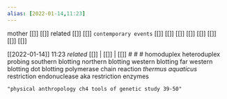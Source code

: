 ```yaml
---
alias: [2022-01-14,11:23]
---
```

 mother [[]] [[]]
 related [[]] [[]]
 `contemporary events` [[]] [[]] [[]] [[]] [[]] [[]] [[]] [[]]

[[2022-01-14]] 11:23 _related_ [[]] | [[]] | [[]] # # #
homoduplex
heteroduplex
probing
southern blotting
northern blotting
western blotting
far western blotting
dot blotting
polymerase chain reaction
*thermus aquaticus*
restriction endonuclease aka restriction enzymes
```query 2022-01-14 11:24
"physical anthropology ch4 tools of genetic study 39-50"
```
